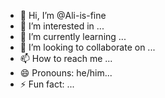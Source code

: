- 👋 Hi, I’m @Ali-is-fine
- 👀 I’m interested in ...
- 🌱 I’m currently learning ...
- 💞️ I’m looking to collaborate on ...
- 📫 How to reach me ...
- 😄 Pronouns: he/him...
- ⚡ Fun fact: ...

<!---
Ali-is-fine/Ali-is-fine is a ✨ special ✨ repository because its `README.md` (this file) appears on your GitHub profile.
You can click the Preview link to take a look at your changes.
--->
